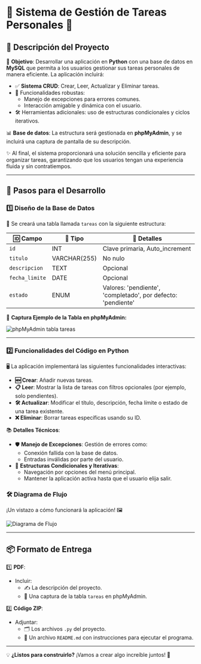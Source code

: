 # 🌟 Sistema de Gestión de Tareas Personales 🌟

## 📝 Descripción del Proyecto

🎯 **Objetivo**: Desarrollar una aplicación en **Python** con una base de datos en **MySQL** que permita a los usuarios gestionar sus tareas personales de manera eficiente. La aplicación incluirá:

- ✅ **Sistema CRUD**: Crear, Leer, Actualizar y Eliminar tareas.
- 🚀 Funcionalidades robustas:
  - Manejo de excepciones para errores comunes.
  - Interacción amigable y dinámica con el usuario.
- 🛠️ Herramientas adicionales: uso de estructuras condicionales y ciclos iterativos.

📊 **Base de datos**: La estructura será gestionada en **phpMyAdmin**, y se incluirá una captura de pantalla de su descripción.

✨ Al final, el sistema proporcionará una solución sencilla y eficiente para organizar tareas, garantizando que los usuarios tengan una experiencia fluida y sin contratiempos.

---

## 🔧 Pasos para el Desarrollo

### 1️⃣ **Diseño de la Base de Datos**

📂 Se creará una tabla llamada `tareas` con la siguiente estructura:

| 🆔 Campo         | 🔢 Tipo            | 📜 Detalles                                 |
|------------------|-------------------|--------------------------------------------|
| `id`            | INT               | Clave primaria, Auto_increment             |
| `titulo`        | VARCHAR(255)      | No nulo                                    |
| `descripcion`   | TEXT              | Opcional                                   |
| `fecha_limite`  | DATE              | Opcional                                   |
| `estado`        | ENUM              | Valores: 'pendiente', 'completado', por defecto: 'pendiente' |

📸 **Captura Ejemplo de la Tabla en phpMyAdmin:**

![phpMyAdmin tabla tareas](https://via.placeholder.com/600x300?text=Captura+de+phpMyAdmin)

---

### 2️⃣ **Funcionalidades del Código en Python**

🖥️ La aplicación implementará las siguientes funcionalidades interactivas:

- **🆕 Crear**: Añadir nuevas tareas.
- **📋 Leer**: Mostrar la lista de tareas con filtros opcionales (por ejemplo, solo pendientes).
- **🛠️ Actualizar**: Modificar el título, descripción, fecha límite o estado de una tarea existente.
- **❌ Eliminar**: Borrar tareas específicas usando su ID.

📚 **Detalles Técnicos**:

- 🛡️ **Manejo de Excepciones**: Gestión de errores como:
  - Conexión fallida con la base de datos.
  - Entradas inválidas por parte del usuario.
- 🔄 **Estructuras Condicionales y Iterativas**:
  - Navegación por opciones del menú principal.
  - Mantener la aplicación activa hasta que el usuario elija salir.

### 🛠️ **Diagrama de Flujo**

¡Un vistazo a cómo funcionará la aplicación! 🖼️

![Diagrama de Flujo](https://via.placeholder.com/600x300?text=Diagrama+de+Flujo)

---

## 📦 Formato de Entrega

1️⃣ **PDF**:

- Incluir:
  - ✍️ La descripción del proyecto.
  - 📸 Una captura de la tabla `tareas` en phpMyAdmin.

2️⃣ **Código ZIP**:

- Adjuntar:
  - 🗂️ Los archivos `.py` del proyecto.
  - 📜 Un archivo `README.md` con instrucciones para ejecutar el programa.

---

💡 **¿Listos para construirlo?** ¡Vamos a crear algo increíble juntos! 🚀
